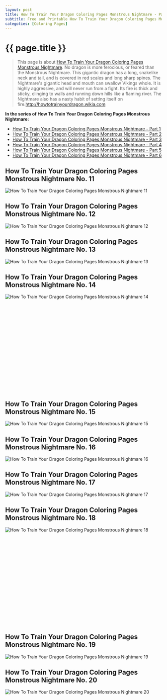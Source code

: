 ```yaml
---
layout: post
title: How To Train Your Dragon Coloring Pages Monstrous Nightmare - Part 2
subtitle: Free and Printable How To Train Your Dragon Coloring Pages Monstrous Nightmare - Part 2
categoties: [Coloring Pages]
---
```

{{ page.title }}
================
> This page is about [How To Train Your Dragon Coloring Pages Monstrous Nightmare](https://hoanghabelle.github.io/). No dragon is more ferocious, or feared than the Monstrous Nightmare. This gigantic dragon has a long, snakelike neck and tail, and is covered in red scales and long sharp spines. The Nightmare's gigantic head and mouth can swallow Vikings whole. It is highly aggressive, and will never run from a fight. Its fire is thick and sticky, clinging to walls and running down hills like a flaming river. The Nightmare also has a nasty habit of setting itself on fire.http://howtotrainyourdragon.wikia.com

**In the series of How To Train Your Dragon Coloring Pages Monstrous Nightmare:**

* [How To Train Your Dragon Coloring Pages Monstrous Nightmare - Part 1](https://hoanghabelle.github.io/2017/11/16/How-To-Train-Your-Dragon-Coloring-Pages-Monstrous-Nightmare-part-1.html)
* [How To Train Your Dragon Coloring Pages Monstrous Nightmare - Part 2](https://hoanghabelle.github.io/2017/11/16/How-To-Train-Your-Dragon-Coloring-Pages-Monstrous-Nightmare-part-2.html)
* [How To Train Your Dragon Coloring Pages Monstrous Nightmare - Part 3](https://hoanghabelle.github.io/2017/11/16/How-To-Train-Your-Dragon-Coloring-Pages-Monstrous-Nightmare-part-3.html)
* [How To Train Your Dragon Coloring Pages Monstrous Nightmare - Part 4](https://hoanghabelle.github.io/2017/11/16/How-To-Train-Your-Dragon-Coloring-Pages-Monstrous-Nightmare-part-4.html)
* [How To Train Your Dragon Coloring Pages Monstrous Nightmare - Part 5](https://hoanghabelle.github.io/2017/11/16/How-To-Train-Your-Dragon-Coloring-Pages-Monstrous-Nightmare-part-5.html)
* [How To Train Your Dragon Coloring Pages Monstrous Nightmare - Part 6](https://hoanghabelle.github.io/2017/11/16/How-To-Train-Your-Dragon-Coloring-Pages-Monstrous-Nightmare-part-6.html)
## How To Train Your Dragon Coloring Pages Monstrous Nightmare No. 11
![How To Train Your Dragon Coloring Pages Monstrous Nightmare 11](https://hoanghabelle.github.io/img1/How-To-Train-Your-Dragon-Coloring-Pages-Monstrous-Nightmare%20(11).jpg "How To Train Your Dragon Coloring Pages Monstrous Nightmare 11")

## How To Train Your Dragon Coloring Pages Monstrous Nightmare No. 12
![How To Train Your Dragon Coloring Pages Monstrous Nightmare 12](https://hoanghabelle.github.io/img1/How-To-Train-Your-Dragon-Coloring-Pages-Monstrous-Nightmare%20(12).jpg "How To Train Your Dragon Coloring Pages Monstrous Nightmare 12")

## How To Train Your Dragon Coloring Pages Monstrous Nightmare No. 13
![How To Train Your Dragon Coloring Pages Monstrous Nightmare 13](https://hoanghabelle.github.io/img1/How-To-Train-Your-Dragon-Coloring-Pages-Monstrous-Nightmare%20(13).jpg "How To Train Your Dragon Coloring Pages Monstrous Nightmare 13")

## How To Train Your Dragon Coloring Pages Monstrous Nightmare No. 14
![How To Train Your Dragon Coloring Pages Monstrous Nightmare 14](https://hoanghabelle.github.io/img1/How-To-Train-Your-Dragon-Coloring-Pages-Monstrous-Nightmare%20(14).jpg "How To Train Your Dragon Coloring Pages Monstrous Nightmare 14")

<script async src="//pagead2.googlesyndication.com/pagead/js/adsbygoogle.js"></script><!-- Texxtonly --><ins class="adsbygoogle" style="display:inline-block;width:336px;height:280px" data-ad-client="ca-pub-6753140515841889" data-ad-slot="3207852233"></ins><script>(adsbygoogle = window.adsbygoogle || []).push({}); </script>

## How To Train Your Dragon Coloring Pages Monstrous Nightmare No. 15
![How To Train Your Dragon Coloring Pages Monstrous Nightmare 15](https://hoanghabelle.github.io/img1/How-To-Train-Your-Dragon-Coloring-Pages-Monstrous-Nightmare%20(15).jpg "How To Train Your Dragon Coloring Pages Monstrous Nightmare 15")

## How To Train Your Dragon Coloring Pages Monstrous Nightmare No. 16
![How To Train Your Dragon Coloring Pages Monstrous Nightmare 16](https://hoanghabelle.github.io/img1/How-To-Train-Your-Dragon-Coloring-Pages-Monstrous-Nightmare%20(16).jpg "How To Train Your Dragon Coloring Pages Monstrous Nightmare 16")

## How To Train Your Dragon Coloring Pages Monstrous Nightmare No. 17
![How To Train Your Dragon Coloring Pages Monstrous Nightmare 17](https://hoanghabelle.github.io/img1/How-To-Train-Your-Dragon-Coloring-Pages-Monstrous-Nightmare%20(17).jpg "How To Train Your Dragon Coloring Pages Monstrous Nightmare 17")

## How To Train Your Dragon Coloring Pages Monstrous Nightmare No. 18
![How To Train Your Dragon Coloring Pages Monstrous Nightmare 18](https://hoanghabelle.github.io/img1/How-To-Train-Your-Dragon-Coloring-Pages-Monstrous-Nightmare%20(18).jpg "How To Train Your Dragon Coloring Pages Monstrous Nightmare 18")

<script async src="//pagead2.googlesyndication.com/pagead/js/adsbygoogle.js"></script><!-- Texxtonly --><ins class="adsbygoogle" style="display:inline-block;width:336px;height:280px" data-ad-client="ca-pub-6753140515841889" data-ad-slot="3207852233"></ins><script>(adsbygoogle = window.adsbygoogle || []).push({}); </script>

## How To Train Your Dragon Coloring Pages Monstrous Nightmare No. 19
![How To Train Your Dragon Coloring Pages Monstrous Nightmare 19](https://hoanghabelle.github.io/img1/How-To-Train-Your-Dragon-Coloring-Pages-Monstrous-Nightmare%20(19).jpg "How To Train Your Dragon Coloring Pages Monstrous Nightmare 19")

## How To Train Your Dragon Coloring Pages Monstrous Nightmare No. 20
![How To Train Your Dragon Coloring Pages Monstrous Nightmare 20](https://hoanghabelle.github.io/img1/How-To-Train-Your-Dragon-Coloring-Pages-Monstrous-Nightmare%20(20).jpg "How To Train Your Dragon Coloring Pages Monstrous Nightmare 20")

